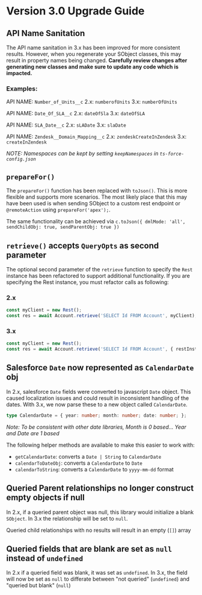 # Version 3.0 Upgrade Guide

## API Name Sanitation 

The API name sanitation in 3.x has been improved for more consistent results.  However, when you regenerate your SObject classes, this may result in property names being changed.  **Carefully review changes after generating new classes and make sure to update any code which is impacted.**

### Examples: 
API NAME: `Number_of_Units__c`
2.x: `numberofUnits`
3.x: `numberOfUnits`

API NAME: `Date_Of_SLA__c`
2.x: `dateOfSla`
3.x: `dateOfSLA`

API NAME: `SLA_Date__c`
2.x: `sLADate`
3.x: `slaDate`

API NAME: `Zendesk__Domain_Mapping__c`
2.x: `zendeskCreateInZendesk`
3.x: `createInZendesk`

*NOTE: Namespaces can be kept by setting `keepNamespaces` in `ts-force-config.json`*

## `prepareFor()`

The `prepareFor()` function has been replaced with `toJson()`.  This is more flexible and supports more scenarios.  The most likely place that this may have been used is when sending SObject to a custom rest endpoint or `@remoteAction` using `prepareFor('apex');`.

The same functionality can be achieved via `c.toJson({ dmlMode: 'all', sendChildObj: true, sendParentObj: true })`

## `retrieve()` accepts `QueryOpts` as second parameter

The optional second parameter of the `retrieve` function to specify the `Rest` instance has been refactored to support additional functionality.  If you are specifying the Rest instance, you must refactor calls as following:

### 2.x

```ts
const myClient = new Rest();
const res = await Account.retrieve('SELECT Id FROM Account', myClient);
```

### 3.x

```ts
const myClient = new Rest();
const res = await Account.retrieve('SELECT Id FROM Account', { restInstance: myClient });
```

## Salesforce `Date` now represented as `CalendarDate` obj

In 2.x, salesforce `Date` fields were converted to javascript `Date` object.  This caused localization issues and could result in inconsistent handling of the dates.  With 3.x, we now parse these to a new object called `CalendarDate`.

```ts
type CalendarDate = { year: number; month: number; date: number; };
```

*Note: To be consistent with other date libraries, Month is 0 based... Year and Date are 1 based*

The following helper methods are available to make this easier to work with:

- `getCalendarDate`: converts a `Date | String` to `CalendarDate`
- `calendarToDateObj`: converts a `CalendarDate` to `Date`
- `calendarToString`: converts a `CalendarDate` to `yyyy-mm-dd` format

## Queried Parent relationships no longer construct empty objects if null

In 2.x, if a queried parent object was null, this library would initialize a blank `SObject`.  In 3.x the relationship will be set to `null`.

Queried child relationships with no results will result in an empty (`[]`) array

## Queried fields that are blank are set as `null` instead of `undefined`

In 2.x if a queried field was blank, it was set as `undefined`.  In 3.x, the field will now be set as `null` to differate between "not queried" (`undefined`) and "queried but blank" (`null`)
